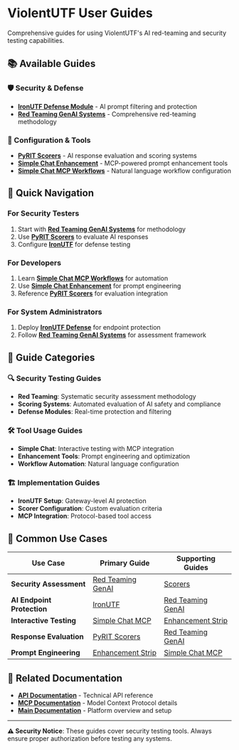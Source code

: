 # ViolentUTF User Guides

Comprehensive guides for using ViolentUTF's AI red-teaming and security testing capabilities.

## 📚 Available Guides

### 🛡️ Security & Defense
- **[IronUTF Defense Module](Guide_IronUTF.md)** - AI prompt filtering and protection
- **[Red Teaming GenAI Systems](Guide_RedTeaming_GenAIsystems.md)** - Comprehensive red-teaming methodology

### 🔧 Configuration & Tools  
- **[PyRIT Scorers](Guide_Scorers.md)** - AI response evaluation and scoring systems
- **[Simple Chat Enhancement](Guide_SimpleChat_enhancementStrip.md)** - MCP-powered prompt enhancement tools
- **[Simple Chat MCP Workflows](Guide_SimpleChat_mcp-workflows.md)** - Natural language workflow configuration

## 🚀 Quick Navigation

### For Security Testers
1. Start with **[Red Teaming GenAI Systems](Guide_RedTeaming_GenAIsystems.md)** for methodology
2. Use **[PyRIT Scorers](Guide_Scorers.md)** to evaluate AI responses
3. Configure **[IronUTF](Guide_IronUTF.md)** for defense testing

### For Developers
1. Learn **[Simple Chat MCP Workflows](Guide_SimpleChat_mcp-workflows.md)** for automation
2. Use **[Simple Chat Enhancement](Guide_SimpleChat_enhancementStrip.md)** for prompt engineering
3. Reference **[PyRIT Scorers](Guide_Scorers.md)** for evaluation integration

### For System Administrators
1. Deploy **[IronUTF Defense](Guide_IronUTF.md)** for endpoint protection
2. Follow **[Red Teaming GenAI Systems](Guide_RedTeaming_GenAIsystems.md)** for assessment framework

## 📖 Guide Categories

### 🔍 **Security Testing Guides**
- **Red Teaming**: Systematic security assessment methodology
- **Scoring Systems**: Automated evaluation of AI safety and compliance
- **Defense Modules**: Real-time protection and filtering

### 🛠️ **Tool Usage Guides**  
- **Simple Chat**: Interactive testing with MCP integration
- **Enhancement Tools**: Prompt engineering and optimization
- **Workflow Automation**: Natural language configuration

### 🏗️ **Implementation Guides**
- **IronUTF Setup**: Gateway-level AI protection
- **Scorer Configuration**: Custom evaluation criteria
- **MCP Integration**: Protocol-based tool access

## 🎯 Common Use Cases

| Use Case | Primary Guide | Supporting Guides |
|----------|---------------|------------------|
| **Security Assessment** | [Red Teaming GenAI](Guide_RedTeaming_GenAIsystems.md) | [Scorers](Guide_Scorers.md) |
| **AI Endpoint Protection** | [IronUTF](Guide_IronUTF.md) | [Red Teaming GenAI](Guide_RedTeaming_GenAIsystems.md) |
| **Interactive Testing** | [Simple Chat MCP](Guide_SimpleChat_mcp-workflows.md) | [Enhancement Strip](Guide_SimpleChat_enhancementStrip.md) |
| **Response Evaluation** | [PyRIT Scorers](Guide_Scorers.md) | [Red Teaming GenAI](Guide_RedTeaming_GenAIsystems.md) |
| **Prompt Engineering** | [Enhancement Strip](Guide_SimpleChat_enhancementStrip.md) | [Simple Chat MCP](Guide_SimpleChat_mcp-workflows.md) |

## 🔗 Related Documentation

- **[API Documentation](../api/README.md)** - Technical API reference
- **[MCP Documentation](../mcp/violentutf_mcp_dev.md)** - Model Context Protocol details
- **[Main Documentation](../../README.md)** - Platform overview and setup

---

**⚠️ Security Notice**: These guides cover security testing tools. Always ensure proper authorization before testing any systems.